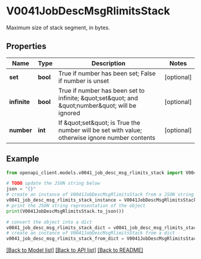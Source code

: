 # V0041JobDescMsgRlimitsStack

Maximum size of stack segment, in bytes.

## Properties

Name | Type | Description | Notes
------------ | ------------- | ------------- | -------------
**set** | **bool** | True if number has been set; False if number is unset | [optional] 
**infinite** | **bool** | True if number has been set to infinite; \&quot;set\&quot; and \&quot;number\&quot; will be ignored | [optional] 
**number** | **int** | If \&quot;set\&quot; is True the number will be set with value; otherwise ignore number contents | [optional] 

## Example

```python
from openapi_client.models.v0041_job_desc_msg_rlimits_stack import V0041JobDescMsgRlimitsStack

# TODO update the JSON string below
json = "{}"
# create an instance of V0041JobDescMsgRlimitsStack from a JSON string
v0041_job_desc_msg_rlimits_stack_instance = V0041JobDescMsgRlimitsStack.from_json(json)
# print the JSON string representation of the object
print(V0041JobDescMsgRlimitsStack.to_json())

# convert the object into a dict
v0041_job_desc_msg_rlimits_stack_dict = v0041_job_desc_msg_rlimits_stack_instance.to_dict()
# create an instance of V0041JobDescMsgRlimitsStack from a dict
v0041_job_desc_msg_rlimits_stack_from_dict = V0041JobDescMsgRlimitsStack.from_dict(v0041_job_desc_msg_rlimits_stack_dict)
```
[[Back to Model list]](../README.md#documentation-for-models) [[Back to API list]](../README.md#documentation-for-api-endpoints) [[Back to README]](../README.md)


